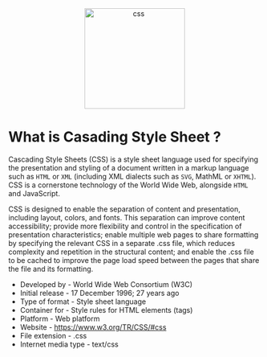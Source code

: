 <div align="center">
    <img 
        src="https://cdn.jsdelivr.net/gh/offensive-vk/Icons@master/css3/css3-original.svg" 
        height=200 
        width=200 
        alt="css" 
    >
</div>

# **What is Casading Style Sheet** ?

Cascading Style Sheets (CSS) is a style sheet language used for specifying the presentation and styling of a document written in a markup language such as `HTML` or `XML` (including XML dialects such as `SVG`, MathML or `XHTML`). CSS is a cornerstone technology of the World Wide Web, alongside `HTML` and JavaScript.

CSS is designed to enable the separation of content and presentation, including layout, colors, and fonts. This separation can improve content accessibility; provide more flexibility and control in the specification of presentation characteristics; enable multiple web pages to share formatting by specifying the relevant CSS in a separate .css file, which reduces complexity and repetition in the structural content; and enable the .css file to be cached to improve the page load speed between the pages that share the file and its formatting.

- Developed by - World Wide Web Consortium (W3C)
- Initial release - 17 December 1996; 27 years ago
- Type of format - Style sheet language
- Container for - Style rules for HTML elements (tags)
- Platform - Web platform
- Website	- https://www.w3.org/TR/CSS/#css
- File extension - .css
- Internet media type - text/css